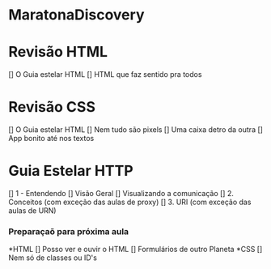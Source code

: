 # MaratonaDiscovery

# Revisão HTML
  [] O Guia estelar HTML
  [] HTML que faz sentido pra todos
# Revisão CSS
  [] O Guia estelar HTML
  [] Nem tudo são pixels
  [] Uma caixa detro da outra
  [] App bonito até nos textos 
# Guia Estelar HTTP
  [] 1 - Entendendo
    [] Visão Geral
    [] Visualizando a comunicação
  [] 2. Conceitos (com exceção das aulas de proxy) 
  [] 3. URI (com exceção das aulas de URN)
### Preparaçaõ para próxima aula ###
*HTML
  [] Posso ver e ouvir o HTML
  [] Formulários de outro Planeta
*CSS
  [] Nem só de classes ou ID's

